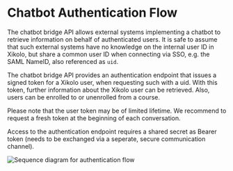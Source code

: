 # Chatbot Authentication Flow

The chatbot bridge API allows external systems implementing a chatbot to retrieve information
on behalf of authenticated users. It is safe to assume that such external systems have no
knowledge on the internal user ID in Xikolo, but share a common user ID when connecting via
SSO, e.g. the SAML NameID, also referenced as `uid`.

The chatbot bridge API provides an authentication endpoint that issues a signed token for a
Xikolo user, when requesting such with a uid. With this token, further information about the
Xikolo user can be retrieved. Also, users can be enrolled to or unenrolled from a course.

Please note that the user token may be of limited lifetime. We recommend to request a fresh
token at the beginning of each conversation.

Access to the authentication endpoint requires a shared secret as Bearer token (needs to be
exchanged via a seperate, secure communication channel).

![Sequence diagram for authentication flow](https://i.imgur.com/QfCDuAU.png)
